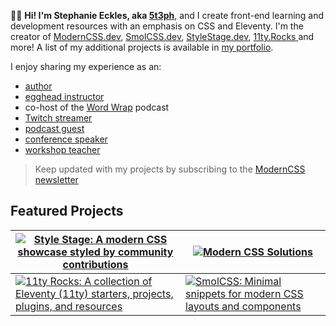 👋🏻 **Hi! I'm Stephanie Eckles, aka [5t3ph](https://twitter.com/5t3ph)**, and I create front-end learning and development resources with an emphasis on CSS and Eleventy. I'm the creator of [ModernCSS.dev](https://moderncss.dev), [SmolCSS.dev](https://smolcss.dev), [StyleStage.dev](https://stylestage.dev), [11ty.Rocks ](https://11ty.rocks) and more! A list of my additional projects is available in [my portfolio](https://thinkdobecreate.com).

I enjoy sharing my experience as an:
- [author](https://thinkdobecreate.com/#writing)
- [egghead instructor](https://5t3ph.dev/egghead)
- co-host of the [Word Wrap](https://wordwrap.dev) podcast
- [Twitch streamer](https://twitch.tv/5t3phDev)
- [podcast guest](https://thinkdobecreate.com/#events)
- [conference speaker](https://thinkdobecreate.com/#events)
- [workshop teacher](https://5t3ph.dev/workshop)

> Keep updated with my projects by subscribing to the [ModernCSS newsletter](https://moderncss.dev/newsletter)

## Featured Projects


|[![Style Stage: A modern CSS showcase styled by community contributions](https://stylestage.dev/social-img/home/Style%20Stage)](https://stylestage.dev) | [![Modern CSS Solutions](https://moderncss.dev/img/home.png)](https://moderncss.dev) |
|---|---|
|[![11ty Rocks: A collection of Eleventy (11ty) starters, projects, plugins, and resources](https://11ty.rocks/img/previews/home.png)](https://11ty.rocks) | [![SmolCSS: Minimal snippets for modern CSS layouts and components](https://smolcss.dev/smolcss.png)](https://smolcss.dev) |

